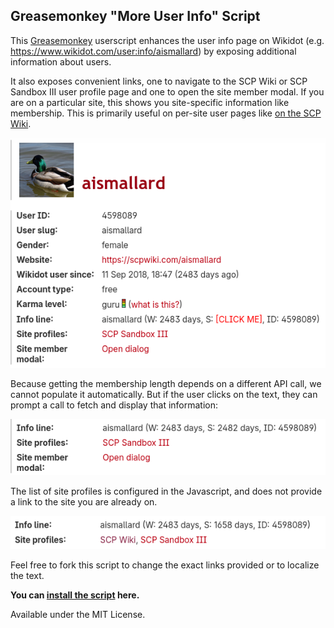 ## Greasemonkey "More User Info" Script

This [Greasemonkey](https://www.greasespot.net/) userscript enhances the user info page on Wikidot (e.g. https://www.wikidot.com/user:info/aismallard) by exposing additional information about users.

It also exposes convenient links, one to navigate to the SCP Wiki or SCP Sandbox III user profile page and one to open the site member modal. If you are on a particular site, this shows you site-specific information like membership. This is primarily useful on per-site user pages like [on the SCP Wiki](https://scp-wiki.wikidot.com/system:user/aismallard).

![screenshot of script](screenshot.png)

Because getting the membership length depends on a different API call, we cannot populate it automatically. But if the user clicks on the text, they can prompt a call to fetch and display that information:

![screenshot of user info after click](screenshot-site-days.png)

The list of site profiles is configured in the Javascript, and does not provide a link to the site you are already on.

![screenshot of site profile list](screenshot-site-profiles.png)

Feel free to fork this script to change the exact links provided or to localize the text.

**You can [install the script](https://github.com/scpwiki/user-info-script/raw/refs/heads/main/user-info.user.js) here.**

Available under the MIT License.
